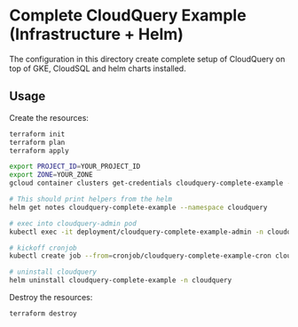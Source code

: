 # Complete CloudQuery Example (Infrastructure + Helm)

The configuration in this directory create complete setup of CloudQuery on top of GKE, CloudSQL and helm charts installed.

## Usage

Create the resources:

```bash
terraform init
terraform plan
terraform apply

export PROJECT_ID=YOUR_PROJECT_ID
export ZONE=YOUR_ZONE
gcloud container clusters get-credentials cloudquery-complete-example --zone ${ZONE} --project ${PROJECT_ID}

# This should print helpers from the helm
helm get notes cloudquery-complete-example --namespace cloudquery

# exec into cloudquery-admin pod
kubectl exec -it deployment/cloudquery-complete-example-admin -n cloudquery -- /bin/sh

# kickoff cronjob
kubectl create job --from=cronjob/cloudquery-complete-example-cron cloudquery-complete-example-cron -n cloudquery

# uninstall cloudquery
helm uninstall cloudquery-complete-example -n cloudquery

```

Destroy the resources:

```bash
terraform destroy
```
